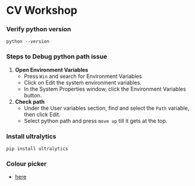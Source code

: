 # CV Workshop

### Verify python version
```
python --version
```
### Steps to Debug python path issue 
1. **Open Environment Variables**
    - Press ``Win`` and search for Environment Variables
    - Click on Edit the system environment variables.
    - In the System Properties window, click the Environment Variables button.
2. **Check path**
    - Under the User variables section, find and select the ``Path`` variable, then click Edit.
    - Select python path and press ``move up`` till it gets at the top.
    
### Install ultralytics
```
pip install ultralytics
```

### Colour picker 
- [here](https://colorpicker.me/#b0b0b2)


